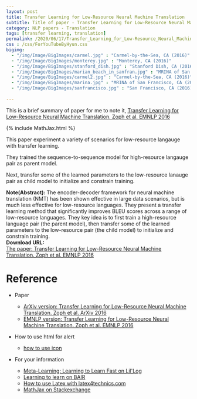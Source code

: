 ```yaml
---
layout: post
title: Transfer Learning for Low-Resource Neural Machine Translation
subtitle: Title of paper - Transfer Learning for Low-Resource Neural Machine Translation
category: NLP papers - Translation
tags: [transfer learning, translation]
permalink: /2020/06/17/Transfer_Learning_for_Low-Resource_Neural_Machine_Translation/
css : /css/ForYouTubeByHyun.css
bigimg: 
  - "/img/Image/BigImages/carmel.jpg" : "Carmel-by-the-Sea, CA (2016)"
  - "/img/Image/BigImages/monterey.jpg" : "Monterey, CA (2016)"
  - "/img/Image/BigImages/stanford_dish.jpg" : "Stanford Dish, CA (2016)"
  - "/img/Image/BigImages/marian_beach_in_sanfran.jpg" : "MRINA of San Francisco, CA (2016)"
  - "/img/Image/BigImages/carmel2.jpg" : "Carmel-by-the-Sea, CA (2016)"
  - "/img/Image/BigImages/marina.jpg" : "MRINA of San Francisco, CA (2016)"
  - "/img/Image/BigImages/sanfrancisco.jpg" : "San Francisco, CA (2016)"
  
---
```


This is a brief summary of paper for me to note it, [Transfer Learning for Low-Resource Neural Machine Translation. Zoph et al. EMNLP 2016](https://www.aclweb.org/anthology/D16-1163/)

{% include MathJax.html %}

This paper experiment a variety of scenarios for low-resource langauge with transfer learning.

They trained the sequence-to-sequence model for high-resource langauge pair as parent model. 

Next, transfer some of the learned parameters to the low-resource lanauge pair as child model to initialize and constrain training. 

<div class="alert alert-info" role="alert"><i class="fa fa-info-circle"></i> <b>Note(Abstract): </b>
The encoder-decoder framework for neural machine translation (NMT) has been shown effective in large data scenarios, but is much less effective for low-resource languages. They present a transfer learning method that significantly improves BLEU scores across a range of low-resource languages. They key idea is to first train a high-resource language pair (the parent model), then transfer some of the learned parameters to the low-resource pair (the child model) to initialize and constrain training. 
</div>
    
<div class="alert alert-success" role="alert"><i class="fa fa-paperclip fa-lg"></i> <b>Download URL: </b><br>
  <a href="https://www.aclweb.org/anthology/D16-1163/">The paper: Transfer Learning for Low-Resource Neural Machine Translation. Zoph et al. EMNLP 2016</a>
</div>

# Reference 

- Paper 
  - [ArXiv version: Transfer Learning for Low-Resource Neural Machine Translation. Zoph et al. ArXiv 2016](https://arxiv.org/abs/1604.02201)
  - [EMNLP version: Transfer Learning for Low-Resource Neural Machine Translation. Zoph et al. EMNLP 2016](https://www.aclweb.org/anthology/D16-1163/)
  
 
- How to use html for alert
  - [how to use icon](http://idratherbewriting.com/documentation-theme-jekyll/mydoc_icons.html)

- For your information
  - [Meta-Learning: Learning to Learn Fast on Lil'Log](https://lilianweng.github.io/lil-log/2018/11/30/meta-learning.html)
  - [Learning to learn on BAIR](https://bair.berkeley.edu/blog/2017/07/18/learning-to-learn/)
  - [How to use Latex with latex4technics.com](https://www.latex4technics.com/?note=gw021j)
  - [MathJax on Stackexchange](https://math.meta.stackexchange.com/questions/5020/mathjax-basic-tutorial-and-quick-reference)
